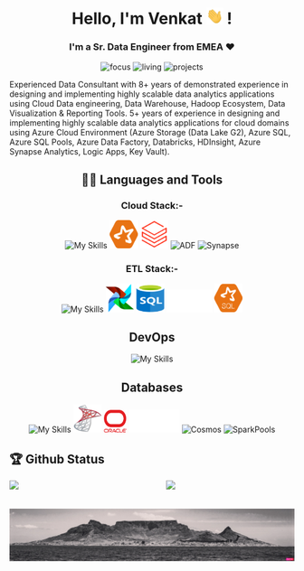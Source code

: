 
<h1 align="center"> Hello, I'm Venkat <img src="https://raw.githubusercontent.com/ABSphreak/ABSphreak/master/gifs/Hi.gif" width="30px"> ! </h1>

<h3 align="center">I'm a Sr. Data Engineer from EMEA ❤</h3>  

<div align="center">
  
![focus](https://img.shields.io/badge/focus-DataEngineering-critical)
![living](https://img.shields.io/badge/Living%20in-Toronto-green)
![projects](https://img.shields.io/badge/Projects-6-orange) 
</div>

<div>
Experienced Data Consultant with 8+ years of demonstrated experience in designing and implementing highly scalable data analytics applications using Cloud Data engineering, Data Warehouse, Hadoop Ecosystem, Data Visualization & Reporting Tools. 5+ years of experience in designing and implementing highly scalable data analytics applications for cloud domains using Azure Cloud Environment (Azure Storage (Data Lake G2), Azure SQL, Azure SQL Pools, Azure Data Factory, Databricks, HDInsight, Azure Synapse Analytics, Logic Apps, Key Vault). 
<div />
<div align="center">
  
## <h2>👨‍💻 Languages and Tools</h2>
<h3>Cloud Stack:-</h3>
  
![My Skills](https://skillicons.dev/icons?i=azure,aws&theme=dark&perline=5)
<img src="/logos/spark-icon.svg" alt="SQL" width="50" height="50"/>
<img src="/logos/databricks.png" alt="Databricks" width="50" height="50"/>
<img src="http://code.benco.io/icon-collection/azure-icons/Data-Factory.svg" alt="ADF" width="50" height="50"/>
<img src="http://code.benco.io/icon-collection/azure-icons/Azure-Synapse-Analytics.svg" alt="Synapse" width="50" height="50"/>

<h3> ETL Stack:-</h3>
  
![My Skills](https://skillicons.dev/icons?i=python&theme=dark&perline=11)
<img src="/logos/airflow-svgrepo-com.svg" alt="Airflow" width="50" height="50" />
<img src="/logos/sql-database-generic.svg" alt="SQL" width="50" height="50" />
<img src="/logos/kafka-white.png" height="40" width="80">
<img src="/logos/sparksql-icon.svg" alt="SQL" width="50" height="50"/>

  
  
## DevOps

![My Skills](https://skillicons.dev/icons?i=git,github,idea,vscode,docker,kubernetes&theme=dark&perline=11)  
  
## Databases
  
![My Skills](https://skillicons.dev/icons?i=mongodb&theme=light&perline=4)
<img src="https://github.com/ven2day/ven2day/blob/main/logos/sql-server-red-logo.png" width="50" height="50" />
<img src="https://github.com/ven2day/ven2day/blob/main/logos/oracle-logo-red.png" alt="oracle" width="40" height="40"/>
<img src="/logos/Logo_White_Redshift_800w.webp" alt="SQL" width="90" height="40" />
<img src="http://code.benco.io/icon-collection/azure-icons/Azure-Cosmos-DB.svg" alt="Cosmos" width="50" height="40" />
<img src="http://code.benco.io/icon-collection/azure-icons/SQL-Data-Warehouses.svg" alt="SparkPools" width="50" height="40" />
 

  
</div>

## 🏆 Github Status

<img  src="https://github-readme-stats.vercel.app/api?username=ven2day&show_icons=true&hide_border=true&theme=radical" width="45%" align="right" >
<img  src="https://github-readme-streak-stats.herokuapp.com/?user=ven2day&theme=radical" width="45%" >

<br /> 

<div align="center">

</div>
  
<br />

![](https://github.com/ven2day/ven2day/blob/main/media/Footer-CT.jpg)
  
